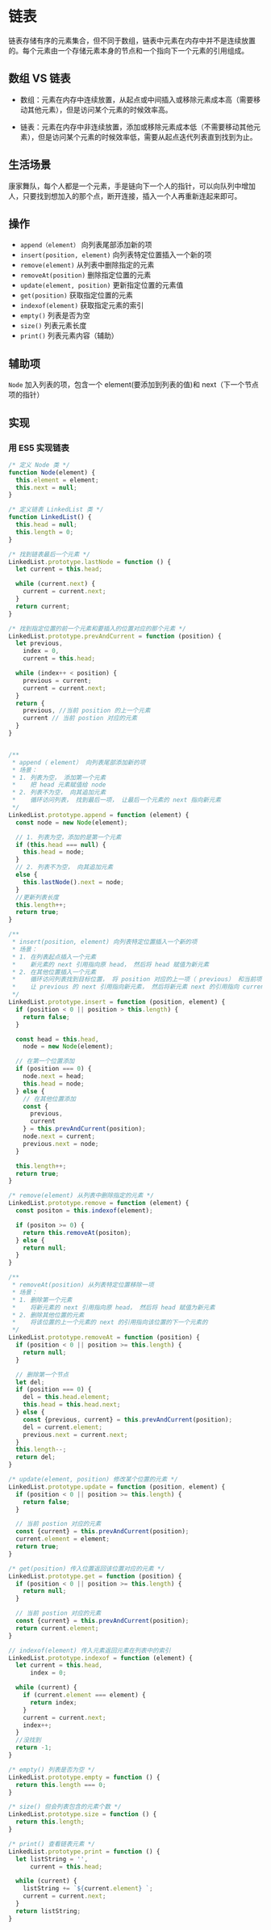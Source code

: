 # 链表

链表存储有序的元素集合，但不同于数组，链表中元素在内存中并不是连续放置的。每个元素由一个存储元素本身的节点和一个指向下一个元素的引用组成。

## 数组 VS 链表

- 数组：元素在内存中连续放置，从起点或中间插入或移除元素成本高（需要移动其他元素），但是访问某个元素的时候效率高。

- 链表：元素在内存中非连续放置，添加或移除元素成本低（不需要移动其他元素），但是访问某个元素的时候效率低，需要从起点迭代列表直到找到为止。

## 生活场景

康家舞队，每个人都是一个元素，手是链向下一个人的指针，可以向队列中增加人，只要找到想加入的那个点，断开连接，插入一个人再重新连起来即可。

## 操作

- `append（element）` 向列表尾部添加新的项
- `insert(position, element)` 向列表特定位置插入一个新的项
- `remove(element)` 从列表中删除指定的元素
- `removeAt(position)` 删除指定位置的元素
- `update(element, position)` 更新指定位置的元素值
- `get(position)` 获取指定位置的元素
- `indexof(element)` 获取指定元素的索引
- `empty()` 列表是否为空
- `size()` 列表元素长度
- `print()` 列表元素内容（辅助）

## 辅助项

`Node` 加入列表的项，包含一个 element(要添加到列表的值)和 next（下一个节点项的指针）

## 实现

### 用 ES5 实现链表

```JavaScript
/* 定义 Node 类 */
function Node(element) {
  this.element = element;
  this.next = null;
}

/* 定义链表 LinkedList 类 */
function LinkedList() {
  this.head = null;
  this.length = 0;
}

/* 找到链表最后一个元素 */
LinkedList.prototype.lastNode = function () {
  let current = this.head;

  while (current.next) {
    current = current.next;
  }
  return current;
}

/* 找到指定位置的前一个元素和要插入的位置对应的那个元素 */
LinkedList.prototype.prevAndCurrent = function (position) {
  let previous,
    index = 0,
    current = this.head;

  while (index++ < position) {
    previous = current;
    current = current.next;
  }
  return {
    previous, //当前 position 的上一个元素
    current // 当前 postion 对应的元素
  }
}


/**
 * append（ element） 向列表尾部添加新的项
 * 场景：
 * 1. 列表为空， 添加第一个元素
 *    把 head 元素赋值给 node
 * 2. 列表不为空， 向其追加元素
 *    循环访问列表， 找到最后一项， 让最后一个元素的 next 指向新元素
 */
LinkedList.prototype.append = function (element) {
  const node = new Node(element);

  // 1. 列表为空，添加的是第一个元素
  if (this.head === null) {
    this.head = node;
  }
  // 2. 列表不为空， 向其追加元素
  else {
    this.lastNode().next = node;
  }
  //更新列表长度
  this.length++;
  return true;
}

/**
 * insert(position, element) 向列表特定位置插入一个新的项
 * 场景：
 * 1. 在列表起点插入一个元素
 *    新元素的 next 引用指向原 head， 然后将 head 赋值为新元素
 * 2. 在其他位置插入一个元素
 *    循环访问列表找到目标位置， 将 position 对应的上一项（ previous） 和当前项（ current） 获取到， 
 *    让 previous 的 next 引用指向新元素， 然后将新元素 next 的引用指向 current
 */
LinkedList.prototype.insert = function (position, element) {
  if (position < 0 || position > this.length) {
    return false;
  }

  const head = this.head,
    node = new Node(element);

  // 在第一个位置添加
  if (position === 0) {
    node.next = head;
    this.head = node;
  } else {
    // 在其他位置添加
    const {
      previous,
      current
    } = this.prevAndCurrent(position);
    node.next = current;
    previous.next = node;
  }

  this.length++;
  return true;
}

/* remove(element) 从列表中删除指定的元素 */
LinkedList.prototype.remove = function (element) {
  const positon = this.indexof(element);

  if (positon >= 0) {
    return this.removeAt(positon);
  } else {
    return null;
  }
}

/**
 * removeAt(position) 从列表特定位置移除一项
 * 场景：
 * 1. 删除第一个元素
 *    将新元素的 next 引用指向原 head， 然后将 head 赋值为新元素
 * 2. 删除其他位置的元素
 *    将该位置的上一个元素的 next 的引用指向该位置的下一个元素的
 */
LinkedList.prototype.removeAt = function (position) {
  if (position < 0 || position >= this.length) {
    return null;
  }

  // 删除第一个节点
  let del;
  if (position === 0) {
    del = this.head.element;
    this.head = this.head.next;
  } else {
    const {previous, current} = this.prevAndCurrent(position);
    del = current.element;
    previous.next = current.next;
  }
  this.length--;
  return del;
}

/* update(element, position) 修改某个位置的元素 */
LinkedList.prototype.update = function (position, element) {
  if (position < 0 || position >= this.length) {
    return false;
  }

  // 当前 postion 对应的元素
  const {current} = this.prevAndCurrent(position);
  current.element = element;
  return true;
}

/* get(position) 传入位置返回该位置对应的元素 */
LinkedList.prototype.get = function (position) {
  if (position < 0 || position >= this.length) {
    return null;
  }

  // 当前 postion 对应的元素
  const {current} = this.prevAndCurrent(position);
  return current.element;
}

// indexof(element) 传入元素返回元素在列表中的索引
LinkedList.prototype.indexof = function (element) {
  let current = this.head,
      index = 0;

  while (current) {
    if (current.element === element) {
      return index;
    }
    current = current.next;
    index++;
  }
  //没找到
  return -1;
}

/* empty() 列表是否为空 */
LinkedList.prototype.empty = function () {
  return this.length === 0;
}

/* size() 但会列表包含的元素个数 */
LinkedList.prototype.size = function () {
  return this.length;
}

/* print() 查看链表元素 */
LinkedList.prototype.print = function () {
  let listString = '',
      current = this.head;

  while (current) {
    listString += `${current.element} `;
    current = current.next;
  }
  return listString;
}

```

